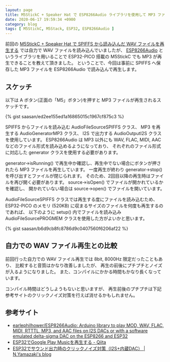 ```yaml
---
layout: page
title: M5StickC + Speaker Hat で ESP8266Audio ライブラリを使用して MP3 ファイルを再生する
date: 2020-06-17 19:59:34 +0900
category: blog
tags: [ M5StickC, M5Stack, ESP32, ESP8266Audio ]
---
```


前回の
[M5StickC + Speaker Hat で SPIFFS から読み込んだ WAV ファイルを再生する](/blog/2020/06/07/m5stickc-speaker-hat%E3%81%A7spiffs%E3%81%8B%E3%82%89%E8%AA%AD%E3%81%BF%E8%BE%BC%E3%82%93%E3%81%A0wav%E3%83%95%E3%82%A1%E3%82%A4%E3%83%AB%E3%82%92%E5%86%8D%E7%94%9F%E3%81%99%E3%82%8B.html)
では自力で WAV ファイルを読み込んでいましたが、
[ESP8266Audio](https://github.com/earlephilhower/ESP8266Audio)
というライブラリを用いることで ESP32-PICO 搭載の M5StickC でも MP3 が再生できることを教えて頂きました。
ということで、今回は事前に SPIFFS へ保存した MP3 ファイルを ESP8266Audio で読み込んで再生します。

## スケッチ

以下は A ボタン(正面の「M5」ボタン)を押すと MP3 ファイルが再生されるスケッチです。

{% gist saasan/ed2ee155ed1a16865015c1967cf875c3 %}

SPIFFS からファイルを読み込む AudioFileSourceSPIFFS クラス、
MP3 を再生する AudioGeneratorMP3 クラス、
I2S で出力する AudioOutputI2S クラスを使用しています。
ESP8266Audio は MP3 以外にも WAV, FLAC, MIDI, AAC などのファイル形式を読み込めるようになっており、
それぞれのファイル形式に対応した generator クラスを使用する必要があります。

generator->isRunning() で再生中か確認し、再生中でない場合にボタンが押されたら MP3 ファイルを再生しています。
一度再生が終わり generator->stop() を呼び出すとファイルが閉じられます。
そのため、2回目以降の再生時はファイルを再び開く必要があります。
source->isOpen() でファイルが開かれているかを確認し、
開かれていない場合は source->open() でファイルを開いています。

AudioFileSourceSPIFFS クラスでは再生する度にファイルを読み込むため、
ESP32-PICO のメモリ (520KB) に収まるサイズのファイルを何度も再生するのであれば、
以下のように setup() 内でファイルを読み込み
AudioFileSourcePROGMEM クラスを使用した方がよいかと思います。

{% gist saasan/b6d9cb8fc8786d9c0407560f6206af22 %}

## 自力での WAV ファイル再生との比較

前回行った自力での WAV ファイル再生では 8bit, 8000Hz 限定だったこともあり、
比較すると音質はかなり改善しましたが、
再生の前後にプチプチとノイズが入るようになりました。
また、コンパイルにかかる時間もかなり長くなっています。

コンパイル時間はどうしようもないと思いますが、
再生前後のプチプチは下記参考サイトのクリックノイズ対策を行えば消せるかもしれません。

## 参考サイト

- [earlephilhower/ESP8266Audio: Arduino library to play MOD, WAV, FLAC, MIDI, RTTTL, MP3, and AAC files on I2S DACs or with a software emulated delta-sigma DAC on the ESP8266 and ESP32](https://github.com/earlephilhower/ESP8266Audio)
- [ESP32でGoogle Play Musicを再生する - Qiita](https://qiita.com/odetarou/items/0f37ed2eeeb9bd051c0c)
- [ESP32でサウンド出力時のクリックノイズ対策（I2S+内蔵DAC） \| N.Yamazaki's blog](http://blog-yama.a-quest.com/?eid=970190)

